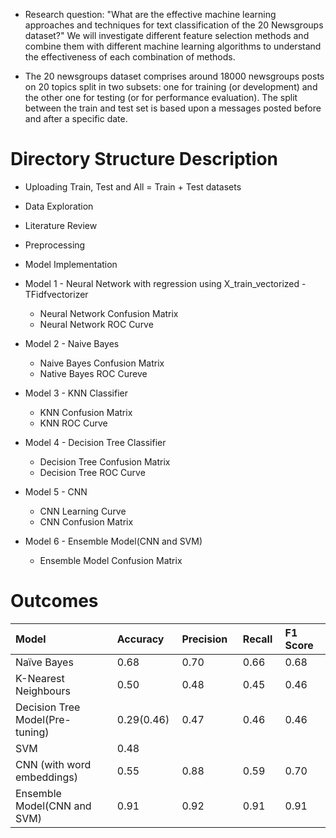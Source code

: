* Research question: "What are the effective machine learning approaches and techniques for text classification of the 20 Newsgroups dataset?" We will investigate different feature selection methods and combine them with different machine learning algorithms to understand the effectiveness of each combination of methods.

* The 20 newsgroups dataset comprises around 18000 newsgroups posts on 20 topics split in two subsets: one for training (or development) and the other one for testing (or for performance evaluation). The split between the train and test set is based upon a messages posted before and after a specific date.
# Directory Structure Description

*   Uploading Train, Test and All = Train + Test datasets
*   Data Exploration
*   Literature Review
*   Preprocessing
*   Model Implementation
*   Model 1 - Neural Network with regression using X\_train\_vectorized - TFidfvectorizer

    *   Neural Network Confusion Matrix
    *   Neural Network ROC Curve
*   Model 2 - Naive Bayes

    *   Naive Bayes Confusion Matrix
    *   Native Bayes ROC Cureve
*   Model 3 - KNN Classifier

    *   KNN Confusion Matrix
    *   KNN ROC Curve
*   Model 4  - Decision Tree Classifier

    *   Decision Tree Confusion Matrix
    *   Decision Tree ROC Curve
*   Model 5 - CNN

    *   CNN Learning Curve
    *   CNN Confusion Matrix
*   Model 6 - Ensemble Model(CNN and SVM)

    *   Ensemble Model Confusion Matrix

# Outcomes

| Model                            | Accuracy    | Precision   | Recall  | F1 Score  |
| :------------------------------- | :---------- | :---------- | :------ | :-------- |
| Naïve Bayes                      | 0.68        | 0.70        | 0.66    | 0.68      |
| K-Nearest Neighbours             | 0.50        | 0.48        | 0.45    | 0.46      |
| Decision Tree Model(Pre-tuning)  | 0.29(0.46)  | 0.47        | 0.46    | 0.46      |
| SVM                              | 0.48        |             |         |           |
| CNN (with word embeddings)       | 0.55        | 0.88        | 0.59    | 0.70      |
| Ensemble Model(CNN and SVM)      | 0.91        | 0.92        | 0.91    | 0.91      |
